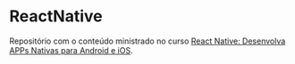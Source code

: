 # ReactNative

Repositório com o conteúdo ministrado no curso <a href="https://www.udemy.com/course/curso-react-native/learn/lecture/20775796#overview">React Native: Desenvolva APPs Nativas para Android e iOS</a>.
